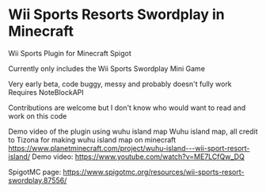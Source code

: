 # Wii Sports Resorts Swordplay in Minecraft
Wii Sports Plugin for Minecraft Spigot

Currently only includes the Wii Sports Swordplay Mini Game

Very early beta, code buggy, messy and probably doesn't fully work
Requires NoteBlockAPI

Contributions are welcome but I don't know who would want to read and work on this code








Demo video of the plugin using wuhu island map
Wuhu island map, all credit to Tizona for making wuhu island map on minecraft https://www.planetminecraft.com/project/wuhu-island---wii-sport-resort-island/
Demo video:
https://www.youtube.com/watch?v=ME7LCfQw_DQ

SpigotMC page:
https://www.spigotmc.org/resources/wii-sports-resort-swordplay.87556/
